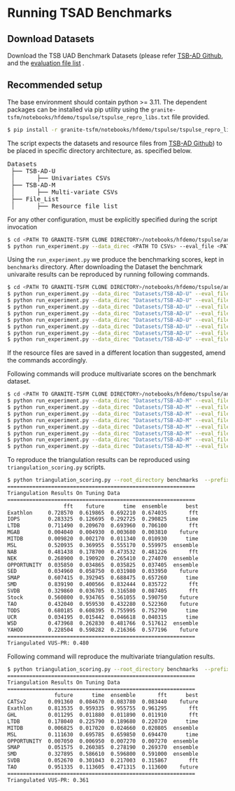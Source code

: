 # Running TSAD Benchmarks

## Download Datasets
Download the TSB UAD Benchmark Datasets (please refer [TSB-AD Github](https://github.com/TheDatumOrg/TSB-AD), and the [evaluation file list](https://github.com/TheDatumOrg/TSB-AD/tree/main/Datasets) . 

## Recommended setup
The base environment should contain python >= 3.11. The dependent packages can be installed via pip utility using the `granite-tsfm/notebooks/hfdemo/tspulse/tspulse_repro_libs.txt` file provided.
```bash
$ pip install -r granite-tsfm/notebooks/hfdemo/tspulse/tspulse_repro_libs.txt
```

The script expects the datasets and resource files from [TSB-AD Github](https://github.com/TheDatumOrg/TSB-AD)) to be placed in specific directory architecture, as. specified below. 
<pre>
Datasets
 ├── TSB-AD-U
 │      ├── Univariates CSVs  
 ├── TSB-AD-M
 │      ├── Multi-variate CSVs
 ├── File_List
 │      ├── Resource file list 
</pre>

For any other configuration, must be explicitly specified during the script invocation

```bash
$ cd <PATH TO GRANITE-TSFM CLONE DIRECTORY>/notebooks/hfdemo/tspulse/anomaly_detection
$ python run_experiment.py --data_direc <PATH TO CSVs> --eval_file <PATH TO EVAL FILES> [--dataset <DATASET NAME>] [--mode <ANOMALY DETECTION MODE>] [--out_file <Output filename>]
```

Using the `run_experiment.py` we produce the benchmarking scores, kept in `benchmarks` directory. 
After downloading the Dataset the benchmark univaraite results can be reproduced by running following commands.
```bash
$ cd <PATH TO GRANITE-TSFM CLONE DIRECTORY>/notebooks/hfdemo/tspulse/anomaly_detection
$ python run_experiment.py --data_direc "Datasets/TSB-AD-U" --eval_file "Datasets/File_List/TSB-AD-U-Tuning.csv"  --mode "time" --out_file "benchmarks/TSB-AD-U-Tuning-time.csv"
$ python run_experiment.py --data_direc "Datasets/TSB-AD-U" --eval_file "Datasets/File_List/TSB-AD-U-Tuning.csv"  --mode "fft" --out_file "benchmarks/TSB-AD-U-Tuning-fft.csv"
$ python run_experiment.py --data_direc "Datasets/TSB-AD-U" --eval_file "Datasets/File_List/TSB-AD-U-Tuning.csv"  --mode "forecast" --out_file "benchmarks/TSB-AD-U-Tuning-future.csv"
$ python run_experiment.py --data_direc "Datasets/TSB-AD-U" --eval_file "Datasets/File_List/TSB-AD-U-Tuning.csv"  --mode "time+fft+forecast" --out_file "benchmarks/TSB-AD-U-Tuning-ensemble.csv"
$ python run_experiment.py --data_direc "Datasets/TSB-AD-U" --eval_file "Datasets/File_List/TSB-AD-U-Eva.csv"  --mode "time" --out_file "benchmarks/TSB-AD-U-Eva-time.csv"
$ python run_experiment.py --data_direc "Datasets/TSB-AD-U" --eval_file "Datasets/File_List/TSB-AD-U-Eva.csv"  --mode "fft" --out_file "benchmarks/TSB-AD-U-Eva-fft.csv"
$ python run_experiment.py --data_direc "Datasets/TSB-AD-U" --eval_file "Datasets/File_List/TSB-AD-U-Eva.csv"  --mode "forecast" --out_file "benchmarks/TSB-AD-U-Eva-future.csv"
$ python run_experiment.py --data_direc "Datasets/TSB-AD-U" --eval_file "Datasets/File_List/TSB-AD-U-Eva.csv"  --mode "time+fft+forecast" --out_file "benchmarks/TSB-AD-U-Eva-ensemble.csv"
```
If the resource files are saved in a different location than suggested, amend the commands accordingly.

Following commands will produce multivariate scores on the benchmark dataset.
```bash
$ cd <PATH TO GRANITE-TSFM CLONE DIRECTORY>/notebooks/hfdemo/tspulse/anomaly_detection
$ python run_experiment.py --data_direc "Datasets/TSB-AD-M" --eval_file "Datasets/File_List/TSB-AD-M-Tuning.csv"  --mode "time" --out_file "benchmarks/TSB-AD-M-Tuning-time.csv"
$ python run_experiment.py --data_direc "Datasets/TSB-AD-M" --eval_file "Datasets/File_List/TSB-AD-M-Tuning.csv"  --mode "fft" --out_file "benchmarks/TSB-AD-M-Tuning-fft.csv"
$ python run_experiment.py --data_direc "Datasets/TSB-AD-M" --eval_file "Datasets/File_List/TSB-AD-M-Tuning.csv"  --mode "forecast" --out_file "benchmarks/TSB-AD-M-Tuning-future.csv"
$ python run_experiment.py --data_direc "Datasets/TSB-AD-M" --eval_file "Datasets/File_List/TSB-AD-M-Tuning.csv"  --mode "time+fft+forecast" --out_file "benchmarks/TSB-AD-M-Tuning-ensemble.csv"
$ python run_experiment.py --data_direc "Datasets/TSB-AD-M" --eval_file "Datasets/File_List/TSB-AD-M-Eva.csv"  --mode "time" --out_file "benchmarks/TSB-AD-M-Eva-time.csv"
$ python run_experiment.py --data_direc "Datasets/TSB-AD-M" --eval_file "Datasets/File_List/TSB-AD-M-Eva.csv"  --mode "fft" --out_file "benchmarks/TSB-AD-M-Eva-fft.csv"
$ python run_experiment.py --data_direc "Datasets/TSB-AD-M" --eval_file "Datasets/File_List/TSB-AD-M-Eva.csv"  --mode "forecast" --out_file "benchmarks/TSB-AD-M-Eva-future.csv"
$ python run_experiment.py --data_direc "Datasets/TSB-AD-M" --eval_file "Datasets/File_List/TSB-AD-M-Eva.csv"  --mode "time+fft+forecast" --out_file "benchmarks/TSB-AD-M-Eva-ensemble.csv"
```

To reproduce the triangulation results can be reproduced using `triangulation_scoring.py` scripts.
```bash
$ python triangulation_scoring.py --root_directory benchmarks  --prefix "TSB-AD-U-" --suffix ".csv" --metric "VUS-PR" --eval_prefix "Eva" --tuning_prefix "Tuning" 
============================================================
Triangulation Results On Tuning Data
============================================================
                  fft    future      time  ensemble      best
Exathlon     0.728570  0.619865  0.692210  0.674035       fft
IOPS         0.283325  0.126695  0.292725  0.290825      time
LTDB         0.711490  0.209670  0.693960  0.706100       fft
MGAB         0.004040  0.004930  0.003680  0.003810    future
MITDB        0.009820  0.002170  0.011340  0.010930      time
MSL          0.520935  0.369955  0.555170  0.559975  ensemble
NAB          0.481438  0.178700  0.473532  0.481226       fft
NEK          0.268900  0.190920  0.265410  0.274070  ensemble
OPPORTUNITY  0.035850  0.034865  0.035825  0.037405  ensemble
SED          0.034960  0.058750  0.031980  0.033950    future
SMAP         0.607415  0.392945  0.688475  0.657260      time
SMD          0.839190  0.400566  0.832444  0.835722       fft
SVDB         0.329860  0.036705  0.316580  0.087405       fft
Stock        0.560800  0.934765  0.561055  0.590750    future
TAO          0.432040  0.959530  0.432280  0.522360    future
TODS         0.680185  0.608395  0.755995  0.752790      time
UCR          0.034195  0.015442  0.046618  0.040315      time
WSD          0.473968  0.262830  0.481766  0.517612  ensemble
YAHOO        0.228504  0.598282  0.216366  0.577196    future
============================================================
Triangulated VUS-PR: 0.480
```

Following command will reproduce the multivariate triangulation results.
```bash
$ python triangulation_scoring.py --root_directory benchmarks  --prefix "TSB-AD-M-" --suffix ".csv" --metric "VUS-PR" --eval_prefix "Eva" --tuning_prefix "Tuning" 
============================================================
Triangulation Results On Tuning Data
============================================================
               future      time  ensemble       fft      best
CATSv2       0.091360  0.084670  0.083780  0.083440    future
Exathlon     0.813535  0.959335  0.955755  0.961295       fft
GHL          0.011295  0.011880  0.011890  0.011910       fft
LTDB         0.178040  0.225790  0.189680  0.220720      time
MITDB        0.006825  0.017020  0.024660  0.020805  ensemble
MSL          0.111630  0.695785  0.659850  0.694470      time
OPPORTUNITY  0.007050  0.006950  0.007270  0.007270  ensemble
SMAP         0.051575  0.260385  0.278190  0.269370  ensemble
SMD          0.327895  0.586610  0.596800  0.591000  ensemble
SVDB         0.052670  0.301043  0.217003  0.315867       fft
TAO          0.951335  0.113605  0.471315  0.113600    future
============================================================
Triangulated VUS-PR: 0.361
```
